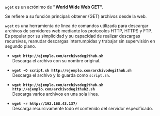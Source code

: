 `wget` es un acrónimo de **"World Wide Web GET"**.

Se refiere a su función principal: obtener (GET) archivos desde la web.

`wget` es una herramienta de línea de comandos utilizada para descargar archivos de servidores web mediante los protocolos HTTP, HTTPS y FTP. Es popular por su simplicidad y su capacidad de realizar descargas recursivas, reanudar descargas interrumpidas y trabajar sin supervisión en segundo plano.

- **`wget http://ejemplo.com/archivodegithub.sh`**  
    Descarga el archivo con su nombre original.
    
- **`wget -O script.sh http://ejemplo.com/archivodegithub.sh`**  
    Descarga el archivo y lo guarda como `script.sh`.
    
- **`wget http://ejemplo.com/archivodegithub.sh http://ejemplo.com/archivodegithub2.sh`**  
    Descarga varios archivos en una sola línea.
    
- **`wget -r http://192.168.43.137/`**  
    Descarga recursivamente todo el contenido del servidor especificado.

